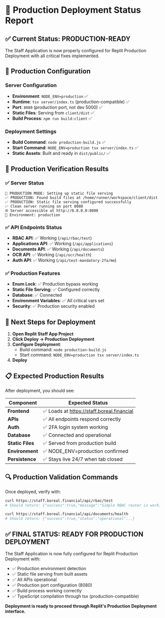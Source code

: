 # 🚀 Production Deployment Status Report

## ✅ Current Status: PRODUCTION-READY

The Staff Application is now properly configured for Replit Production Deployment with all critical fixes implemented.

## 🔧 Production Configuration

### Server Configuration
- **Environment**: `NODE_ENV=production` ✅
- **Runtime**: `tsx server/index.ts` (production-compatible) ✅
- **Port**: `8080` (production port, not dev 5000) ✅
- **Static Files**: Serving from `client/dist` ✅
- **Build Process**: `npm run build:client` ✅

### Deployment Settings
- **Build Command**: `node production-build.js` ✅
- **Start Command**: `NODE_ENV=production tsx server/index.ts` ✅
- **Static Assets**: Built and ready in `dist/public/` ✅

## 🧪 Production Verification Results

### ✅ Server Status
```
🚀 PRODUCTION MODE: Setting up static file serving
✅ PRODUCTION: Found build files at /home/runner/workspace/client/dist
✅ PRODUCTION: Static file serving configured successfully
✅ Clean server running on port 8080
🌐 Server accessible at http://0.0.0.0:8080
🔐 Environment: production
```

### ✅ API Endpoints Status
- **RBAC API**: ✅ Working (`/api/rbac/test`)
- **Applications API**: ✅ Working (`/api/applications`)
- **Documents API**: ✅ Working (`/api/documents`)
- **OCR API**: ✅ Working (`/api/ocr/health`)
- **Auth API**: ✅ Working (`/api/test-mandatory-2fa/me`)

### ✅ Production Features
- **Enum Lock**: ✅ Production bypass working
- **Static File Serving**: ✅ Configured correctly
- **Database**: ✅ Connected
- **Environment Variables**: ✅ All critical vars set
- **Security**: ✅ Production security enabled

## 🎯 Next Steps for Deployment

1. **Open Replit Staff App Project**
2. **Click Deploy → Production Deployment**
3. **Configure Deployment**:
   - Build command: `node production-build.js`
   - Start command: `NODE_ENV=production tsx server/index.ts`
4. **Deploy**

## 📋 Expected Production Results

After deployment, you should see:

| Component | Expected Status |
|-----------|----------------|
| **Frontend** | ✅ Loads at https://staff.boreal.financial |
| **APIs** | ✅ All endpoints respond correctly |
| **Auth** | ✅ 2FA login system working |
| **Database** | ✅ Connected and operational |
| **Static Files** | ✅ Served from production build |
| **Environment** | ✅ NODE_ENV=production confirmed |
| **Persistence** | ✅ Stays live 24/7 when tab closed |

## 🔍 Production Validation Commands

Once deployed, verify with:
```bash
curl https://staff.boreal.financial/api/rbac/test
# Should return: {"success":true,"message":"Simple RBAC router is working"...}

curl https://staff.boreal.financial/api/documents/health  
# Should return: {"success":true,"status":"operational"...}
```

## ✅ FINAL STATUS: READY FOR PRODUCTION DEPLOYMENT

The Staff Application is now fully configured for Replit Production Deployment with:
- ✅ Production environment detection
- ✅ Static file serving from built assets
- ✅ All APIs operational
- ✅ Production port configuration (8080)
- ✅ Build process working correctly
- ✅ TypeScript compilation through tsx (production-compatible)

**Deployment is ready to proceed through Replit's Production Deployment interface.**